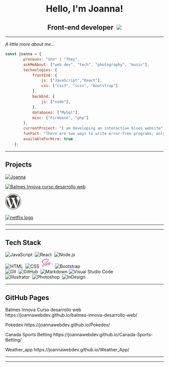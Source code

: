 <h1 align='center'>Hello, I'm Joanna!</h1>
<h2 align='center' style='text-transform:italic;'>Front-end developer &nbsp;<img src="https://media.giphy.com/media/WUlplcMpOCEmTGBtBW/giphy.gif" width="30"></h2>

---
*A little more about me…*

```js
const joanna = {   
        pronouns: "She" | "They",
        askMeAbout: ["web dev", "tech", "photography", "music"],
        technologies: {
            frontEnd: {
                js: ["JavaScript","React"],
                css: ["css3", "scss", "bootstrap"]
            },
            backEnd: {
                js: ["node"],
            },
            databases: ["MySql"],
            misc: ["Firebase", "php"]
        },
        currentProject: "I am developing an interactive blues website",
        funFact: "There are two ways to write error-free programs; only the third one works",
        availableForHire: true
    };
```
______

## Projects
<a href="https://joannasmerea.com" title="Professional project" target="_blank"><img src="https://joannasmerea.com/img/logo-min.png"  alt="Joanna"></a>&nbsp;&nbsp;&nbsp;

<a href="https://joannawebdev.github.io/balmes-innova-desarrollo-web/" title="Balmes Innova Curso desarrollo web" target="_blank"><img src="https://joannawebdev.github.io/balmes-innova-desarrollo-web/img/joanna.png" width="50" height="50" alt="Balmes Innova curso desarrollo web"></a>&nbsp;&nbsp;&nbsp;

<a href="http://espaivisual.cat/2020/ims/wp/" title="Dojo Girl blog" target="_blank"><img src="https://raw.githubusercontent.com/github/explore/80688e429a7d4ef2fca1e82350fe8e3517d3494d/topics/wordpress/wordpress.png" width="50" height="50" alt="wordpress logo"></a>&nbsp;&nbsp;&nbsp;

 <a href="https://joannawebdev.github.io/Netflix-with-Bootstrap/" title="Netflix landpage" target="_blank">
<img src="https://i.ibb.co/r5krrdz/logo.png" alt="netflix logo"  width="50" height="30"/></a>

***
---
## Tech Stack


<img src="https://img.shields.io/badge/-JavaScript-333333?style=flat&amp;logo=javascript" alt="JavaScript">&nbsp;
<img src="https://img.shields.io/badge/-React-333333?style=flat&amp;logo=react" alt="React">&nbsp;
<img src="https://img.shields.io/badge/-Node.js-333333?style=flat&amp;logo=node.js" alt="Node.js">&nbsp;<br>
<img src="https://img.shields.io/badge/-HTML-333333?style=flat&amp;logo=HTML5" alt="HTML">&nbsp;
<img src="https://img.shields.io/badge/-CSS-333333?style=flat&amp;logo=CSS3&amp;logoColor=1572B6" alt="CSS">&nbsp;
<img src="https://raw.githubusercontent.com/github/explore/80688e429a7d4ef2fca1e82350fe8e3517d3494d/topics/sass/sass.png" width="34" height="34" class="d-block rounded-1 mr-3 flex-shrink-0" alt="SASS logo">&nbsp;
<img src="https://img.shields.io/badge/-Bootstrap-333333?style=flat&amp;logo=bootstrap&amp;logoColor=563D7C" alt="Bootstrap"><br>
<img src="https://img.shields.io/badge/-Git-333333?style=flat&amp;logo=git" alt="Git">&nbsp;
<img src="https://img.shields.io/badge/-GitHub-333333?style=flat&amp;logo=github" alt="GitHub">&nbsp;
<img src="https://img.shields.io/badge/-Markdown-333333?style=flat&amp;logo=markdown" alt="Markdown">
<img src="https://img.shields.io/badge/-Visual%20Studio%20Code-333333?style=flat&amp;logo=visual-studio-code&amp;logoColor=007ACC" alt="Visual Studio Code"><br>
<img src="https://img.shields.io/badge/-Illustrator-333333?style=flat&amp;logo=adobe-illustrator" alt="Illustrator">&nbsp;
<img src="https://img.shields.io/badge/-Photoshop-333333?style=flat&amp;logo=adobe-photoshop" alt="Photoshop">&nbsp;
<img src="https://img.shields.io/badge/-InDesign-333333?style=flat&amp;logo=adobe-indesign" alt="InDesign">


______
## GitHub Pages
<p>Balmes Innova Curso desarrollo web https://joannawebdev.github.io/balmes-innova-desarrollo-web/ </p>
<p>Pokedex https://joannawebdev.github.io/Pokedex/ </p>
<p>Canada Sports Betting https://joannawebdev.github.io/Canada-Sports-Betting/</p>
<p>Weather_app https://joannawebdev.github.io/Weather_App/</p>


***
___
<!--## I love connecting with different people so feel free to reach out! 

<p style=display:inline;">
<a href="https://www.linkedin.com/in/joannasmerea/" title="Follow me on LinkedIn" rel="nofollow" target="_blank> <i class="fa fa-linkedin" aria-hidden="true"></i></a>&nbsp;&nbsp;&nbsp;&nbsp;
<a href="https://twitter.com/joannasmerea" title="Follow me on Twitter" rel="nofollow" target="_blank><i class="fa fa-twitter" aria-hidden="true"></i></a>&nbsp;&nbsp;&nbsp;&nbsp;
<a href="mailto:joannasmerea@gmail.com"><i class="fa fa-google" aria-hidden="true"></i></a></p>-->
